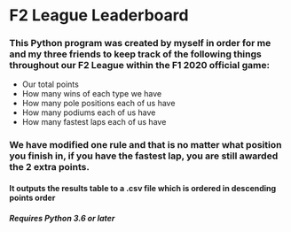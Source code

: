 # F2 League Leaderboard
### This Python program was created by myself in order for me and my three friends to keep track of the following things throughout our F2 League within the F1 2020 official game:
* Our total points
* How many wins of each type we have
* How many pole positions each of us have
* How many podiums each of us have
* How many fastest laps each of us have

### We have modified one rule and that is no matter what position you finish in, if you have the fastest lap, you are still awarded the 2 extra points.

#### It outputs the results table to a .csv file which is ordered in descending points order 
##### Requires Python 3.6 or later
